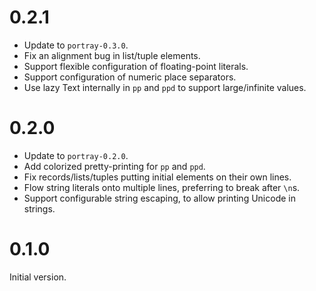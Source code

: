 # 0.2.1

* Update to `portray-0.3.0`.
* Fix an alignment bug in list/tuple elements.
* Support flexible configuration of floating-point literals.
* Support configuration of numeric place separators.
* Use lazy Text internally in `pp` and `ppd` to support large/infinite values.

# 0.2.0

* Update to `portray-0.2.0`.
* Add colorized pretty-printing for `pp` and `ppd`.
* Fix records/lists/tuples putting initial elements on their own lines.
* Flow string literals onto multiple lines, preferring to break after `\n`s.
* Support configurable string escaping, to allow printing Unicode in strings.

# 0.1.0

Initial version.

